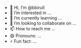 - 👋 Hi, I’m @bbirull
- 👀 I’m interested in ...
- 🌱 I’m currently learning ...
- 💞️ I’m looking to collaborate on ...
- 📫 How to reach me ...
- 😄 Pronouns: ...
- ⚡ Fun fact: ...

<!---
bbirull/bbirull is a ✨ special ✨ repository because its `README.md` (this file) appears on your GitHub profile.
You can click the Preview link to take a look at your changes.
--->
